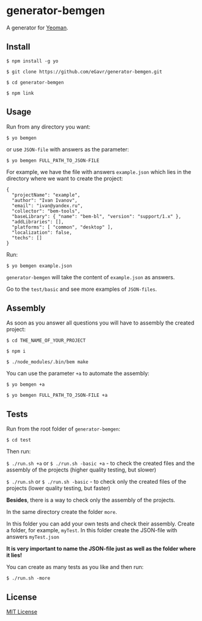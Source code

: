 # generator-bemgen

A generator for [Yeoman](http://yeoman.io).

## Install

```
$ npm install -g yo

$ git clone https://github.com/eGavr/generator-bemgen.git

$ cd generator-bemgen

$ npm link
```

## Usage

Run from any directory you want:

```
$ yo bemgen
```

or use ```JSON-file``` with answers as the parameter:

```
$ yo bemgen FULL_PATH_TO_JSON-FILE
```

For example, we have the file with answers ```example.json``` which lies in the directory where we want to create the project:

```
{
  "projectName": "example",
  "author": "Ivan Ivanov",
  "email": "ivan@yandex.ru",
  "collector": "bem-tools",
  "baseLibrary": { "name": "bem-bl", "version": "support/1.x" },
  "addLibraries": [],
  "platforms": [ "common", "desktop" ],
  "localization": false,
  "techs": []
}
```

Run:

```
$ yo bemgen example.json
```

```generator-bemgen``` will take the content of ```example.json``` as answers.

Go to the ```test/basic``` and see more examples of ```JSON-files```.

## Assembly

As soon as you answer all questions you will have to assembly the created project:

```
$ cd THE_NAME_OF_YOUR_PROJECT

$ npm i

$ ./node_modules/.bin/bem make
```

You can use the parameter ```+a``` to automate the assembly:

```
$ yo bemgen +a

$ yo bemgen FULL_PATH_TO_JSON-FILE +a
```

## Tests

Run from the root folder of ```generator-bemgen```:

```$ cd test```

Then run:

```$ ./run.sh +a``` or ```$ ./run.sh -basic +a``` - to check the created files and the assembly of the projects (higher quality testing, but slower)

```$ ./run.sh``` or ```$ ./run.sh -basic``` - to check only the created files of the projects (lower quality testing, but faster)

**Besides**, there is a way to check only the assembly of the projects.

In the same directory create the folder ```more```.

In this folder you can add your own tests and check their assembly.
Create a folder, for example, ```myTest```. In this folder create the JSON-file with answers ```myTest.json```

**It is very important to name the JSON-file just as well as the folder where it lies!**

You can create as many tests as you like and then run:

```$ ./run.sh -more```

## License

[MIT License](http://en.wikipedia.org/wiki/MIT_License)
